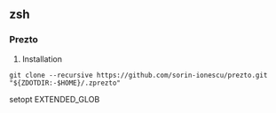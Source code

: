 ## zsh
### Prezto
1. Installation  
```
git clone --recursive https://github.com/sorin-ionescu/prezto.git "${ZDOTDIR:-$HOME}/.zprezto"
```
setopt EXTENDED_GLOB